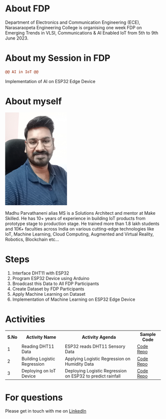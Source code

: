 # About FDP
Department of Electronics and Communication Engineering (ECE), Narasaraopeta Engineering College is organising one week FDP on Emerging Trends in VLSI, Communications & AI Enabled IoT from 5th to 9th June 2023.

# About my Session in FDP
```diff
@@ AI in IoT @@
```

Implementation of AI on ESP32 Edge Device 

# About myself
<img src="https://raw.githubusercontent.com/madblocksgit/ETAI-2021---VSSUT-11th-aug-iot-session/main/maddy.jpg" height="300" width="200" />

Madhu Parvathaneni alias MS is a Solutions Architect and mentor at Make Skilled. He has 10+ years of experience in building IoT products from prototype stage to production stage. He trained more than 1.8 lakh students and 10K+ faculties across India on various cutting-edge technologies like IoT, Machine Learning, Cloud Computing, Augmented and Virtual Reality, Robotics, Blockchain etc...

# Steps

1. Interface DHT11 with ESP32
2. Program ESP32 Device using Arduino
3. Broadcast this Data to All FDP Participants
4. Create Dataset by FDP Participants
5. Apply Machine Learning on Dataset
6. Implementation of Machine Learning on ESP32 Edge Device

# Activities
<table>
  <tr>
    <th>S.No</th>
    <th>Activity Name</th>
    <th>Activity Agenda</th>
    <th>Sample Code</th>
  </tr>
  <tr>
    <td>1</td>
    <td>Reading DHT11 Data</td>
    <td>ESP32 reads DHT11 Sensory Data</td>
    <td><a href="https://github.com/maddydevgits/ai-iot-nec-fdp/blob/main/dht11-esp32.ino">Code Repo</td>
  </tr>
  <tr>
    <td>2</td>
    <td>Building Logistic Regression</td>
    <td>Applying Logistic Regression on Humidity Data</td>
    <td><a href="https://github.com/maddydevgits/ai-iot-nec-fdp/blob/main/dataset_logistic_regression.ipynb">Code Repo</td>
  </tr>
  <tr>
    <td>3</td>
    <td>Deploying on IoT Device </td>
    <td>Deploying Logistic Regression on ESP32 to predict rainfall</td>
    <td><a href="https://github.com/maddydevgits/ai-iot-nec-fdp/blob/main/ai-edge-iot-esp32.ino">Code Repo</td>
  </tr>
</table>

# For questions
Please get in touch with me on <a href="https://linkedin.com/in/MadhuPIoT"> LinkedIn </a>
